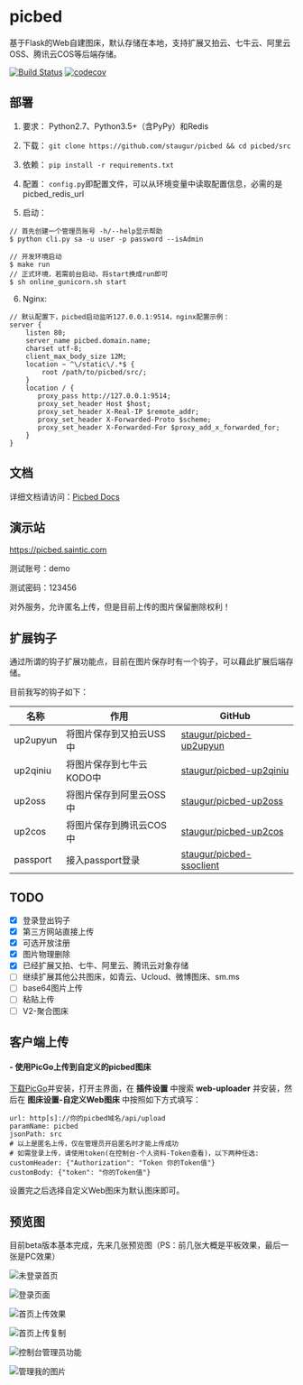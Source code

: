 # picbed

基于Flask的Web自建图床，默认存储在本地，支持扩展又拍云、七牛云、阿里云OSS、腾讯云COS等后端存储。

[![Build Status](https://travis-ci.org/staugur/picbed.svg?branch=master)](https://travis-ci.org/staugur/picbed)
[![codecov](https://codecov.io/gh/staugur/picbed/branch/master/graph/badge.svg)](https://codecov.io/gh/staugur/picbed)

## 部署

1. 要求： Python2.7、Python3.5+（含PyPy）和Redis

2. 下载： `git clone https://github.com/staugur/picbed && cd picbed/src`

3. 依赖： `pip install -r requirements.txt`

4. 配置： `config.py`即配置文件，可以从环境变量中读取配置信息，必需的是picbed_redis_url

5. 启动： 
```
// 首先创建一个管理员账号 -h/--help显示帮助
$ python cli.py sa -u user -p password --isAdmin

// 开发环境启动
$ make run
// 正式环境，若需前台启动，将start换成run即可
$ sh online_gunicorn.sh start
```

6. Nginx:
```
// 默认配置下，picbed启动监听127.0.0.1:9514，nginx配置示例：
server {
    listen 80;
    server_name picbed.domain.name;
    charset utf-8;
    client_max_body_size 12M;
    location ~ ^\/static\/.*$ {
        root /path/to/picbed/src/;
    }
    location / {
       proxy_pass http://127.0.0.1:9514;
       proxy_set_header Host $host;
       proxy_set_header X-Real-IP $remote_addr;
       proxy_set_header X-Forwarded-Proto $scheme;
       proxy_set_header X-Forwarded-For $proxy_add_x_forwarded_for;
    }
}
```

## 文档

详细文档请访问：[Picbed Docs](https://docs.saintic.com/picbed)

## 演示站

https://picbed.saintic.com

测试账号：demo

测试密码：123456

对外服务，允许匿名上传，但是目前上传的图片保留删除权利！

## 扩展钩子

通过所谓的钩子扩展功能点，目前在图片保存时有一个钩子，可以藉此扩展后端存储。

目前我写的钩子如下：

| 名称 | 作用 | GitHub |
| ---- | ----- | ----- |
| up2upyun | 将图片保存到又拍云USS中 | [staugur/picbed-up2upyun](https://github.com/staugur/picbed-up2upyun) |
| up2qiniu | 将图片保存到七牛云KODO中 | [staugur/picbed-up2qiniu](https://github.com/staugur/picbed-up2qiniu) |
| up2oss | 将图片保存到阿里云OSS中 | [staugur/picbed-up2oss](https://github.com/staugur/picbed-up2oss) |
| up2cos | 将图片保存到腾讯云COS中 | [staugur/picbed-up2cos](https://github.com/staugur/picbed-up2cos) |
| passport | 接入passport登录 | [staugur/picbed-ssoclient](https://github.com/staugur/picbed-ssoclient) |

## TODO

- [x] 登录登出钩子
- [x] 第三方网站直接上传
- [x] 可选开放注册
- [x] 图片物理删除
- [x] 已经扩展又拍、七牛、阿里云、腾讯云对象存储
- [ ] 继续扩展其他公共图床，如青云、Ucloud、微博图床、sm.ms
- [ ] base64图片上传
- [ ] 粘贴上传
- [ ] V2-聚合图床

## 客户端上传

#### - 使用PicGo上传到自定义的picbed图床

[下载PicGo](https://github.com/Molunerfinn/PicGo/releases)并安装，打开主界面，在 **插件设置** 中搜索 **web-uploader** 并安装，然后在 **图床设置-自定义Web图床** 中按照如下方式填写：

```
url: http[s]://你的picbed域名/api/upload
paramName: picbed
jsonPath: src
# 以上是匿名上传，仅在管理员开启匿名时才能上传成功
# 如需登录上传，请使用token(在控制台-个人资料-Token查看)，以下两种任选:
customHeader: {"Authorization": "Token 你的Token值"}
customBody: {"token": "你的Token值"}
```

设置完之后选择自定义Web图床为默认图床即可。

## 预览图

目前beta版本基本完成，先来几张预览图（PS：前几张大概是平板效果，最后一张是PC效果）

![未登录首页](./Snapshot/1.png)

![登录页面](./Snapshot/2.png)

![首页上传效果](./Snapshot/3.png)

![首页上传复制](./Snapshot/4.png)

![控制台管理员功能](./Snapshot/5.png)

![管理我的图片](./Snapshot/6.png)

